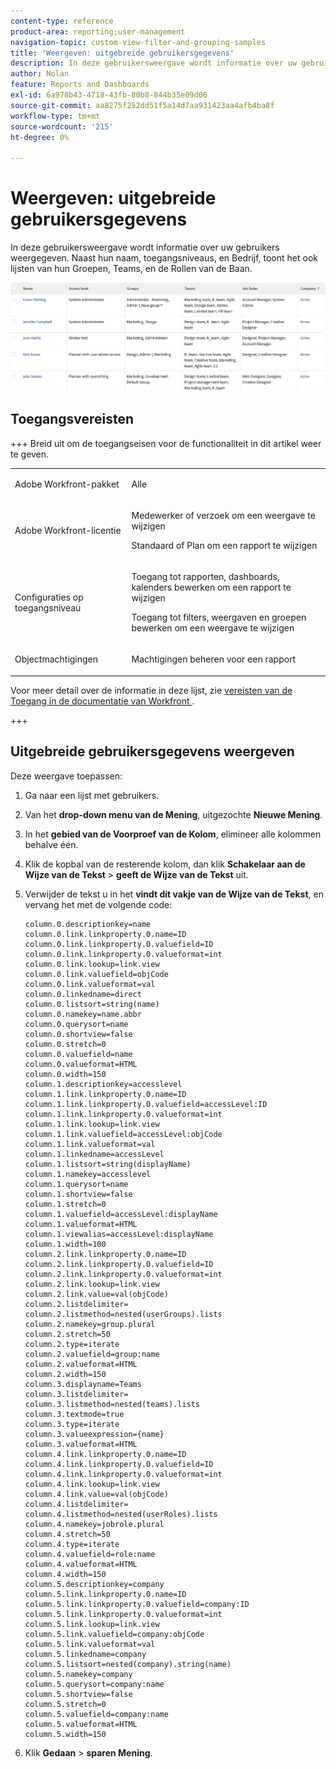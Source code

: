 ```yaml
---
content-type: reference
product-area: reporting;user-management
navigation-topic: custom-view-filter-and-grouping-samples
title: 'Weergeven: uitgebreide gebruikersgegevens'
description: In deze gebruikersweergave wordt informatie over uw gebruikers weergegeven. Naast hun naam, toegangsniveaus, en Bedrijf, toont het ook lijsten van hun Groepen, Teams, en de Rollen van de Baan.
author: Nolan
feature: Reports and Dashboards
exl-id: 6a978b43-4718-43fb-80b8-844b35e09d06
source-git-commit: aa8275f252dd51f5a14d7aa931423aa4afb4ba8f
workflow-type: tm+mt
source-wordcount: '215'
ht-degree: 0%

---
```


# Weergeven: uitgebreide gebruikersgegevens

<!--Audited: 11/2024-->

In deze gebruikersweergave wordt informatie over uw gebruikers weergegeven. Naast hun naam, toegangsniveaus, en Bedrijf, toont het ook lijsten van hun Groepen, Teams, en de Rollen van de Baan.

![ extended_user_view.png ](assets/expanded-user-view-350x75.png)

## Toegangsvereisten

+++ Breid uit om de toegangseisen voor de functionaliteit in dit artikel weer te geven.

<table style="table-layout:auto"> 
 <col> 
 <col> 
 <tbody> 
  <tr> 
   <td role="rowheader">Adobe Workfront-pakket</td> 
   <td> <p>Alle</p> </td> 
  </tr> 
  <tr> 
   <td role="rowheader">Adobe Workfront-licentie</td> 
   <td> 
   <p>Medewerker of verzoek om een weergave te wijzigen </p>
   <p>Standaard of Plan om een rapport te wijzigen</p>
  </tr> 
  <tr> 
   <td role="rowheader">Configuraties op toegangsniveau</td> 
   <td> <p>Toegang tot rapporten, dashboards, kalenders bewerken om een rapport te wijzigen</p> <p>Toegang tot filters, weergaven en groepen bewerken om een weergave te wijzigen</p> </td> 
  </tr> 
  <tr> 
   <td role="rowheader">Objectmachtigingen</td> 
   <td> <p>Machtigingen beheren voor een rapport</p>  </td> 
  </tr> 
 </tbody> 
</table>

Voor meer detail over de informatie in deze lijst, zie [ vereisten van de Toegang in de documentatie van Workfront ](/help/quicksilver/administration-and-setup/add-users/access-levels-and-object-permissions/access-level-requirements-in-documentation.md).

+++

## Uitgebreide gebruikersgegevens weergeven

Deze weergave toepassen:

1. Ga naar een lijst met gebruikers.
1. Van het **drop-down menu van de Mening**, uitgezochte **Nieuwe Mening**.

1. In het **gebied van de Voorproef van de Kolom**, elimineer alle kolommen behalve één.
1. Klik de kopbal van de resterende kolom, dan klik **Schakelaar aan de Wijze van de Tekst** > **geeft de Wijze van de Tekst** uit.
1. Verwijder de tekst u in het **vindt dit vakje van de Wijze van de Tekst**, en vervang het met de volgende code:

   ```
   column.0.descriptionkey=name 
   column.0.link.linkproperty.0.name=ID
   column.0.link.linkproperty.0.valuefield=ID
   column.0.link.linkproperty.0.valueformat=int
   column.0.link.lookup=link.view
   column.0.link.valuefield=objCode
   column.0.link.valueformat=val
   column.0.linkedname=direct
   column.0.listsort=string(name)
   column.0.namekey=name.abbr
   column.0.querysort=name
   column.0.shortview=false
   column.0.stretch=0
   column.0.valuefield=name
   column.0.valueformat=HTML
   column.0.width=150
   column.1.descriptionkey=accesslevel
   column.1.link.linkproperty.0.name=ID
   column.1.link.linkproperty.0.valuefield=accessLevel:ID
   column.1.link.linkproperty.0.valueformat=int
   column.1.link.lookup=link.view
   column.1.link.valuefield=accessLevel:objCode
   column.1.link.valueformat=val
   column.1.linkedname=accessLevel
   column.1.listsort=string(displayName)
   column.1.namekey=accesslevel
   column.1.querysort=name
   column.1.shortview=false
   column.1.stretch=0
   column.1.valuefield=accessLevel:displayName
   column.1.valueformat=HTML
   column.1.viewalias=accessLevel:displayName
   column.1.width=100
   column.2.link.linkproperty.0.name=ID
   column.2.link.linkproperty.0.valuefield=ID
   column.2.link.linkproperty.0.valueformat=int
   column.2.link.lookup=link.view
   column.2.link.value=val(objCode)
   column.2.listdelimiter=
   column.2.listmethod=nested(userGroups).lists
   column.2.namekey=group.plural
   column.2.stretch=50
   column.2.type=iterate
   column.2.valuefield=group:name
   column.2.valueformat=HTML
   column.2.width=150
   column.3.displayname=Teams
   column.3.listdelimiter=
   column.3.listmethod=nested(teams).lists
   column.3.textmode=true
   column.3.type=iterate
   column.3.valueexpression={name}
   column.3.valueformat=HTML
   column.4.link.linkproperty.0.name=ID
   column.4.link.linkproperty.0.valuefield=ID
   column.4.link.linkproperty.0.valueformat=int
   column.4.link.lookup=link.view
   column.4.link.value=val(objCode)
   column.4.listdelimiter=
   column.4.listmethod=nested(userRoles).lists
   column.4.namekey=jobrole.plural
   column.4.stretch=50
   column.4.type=iterate
   column.4.valuefield=role:name
   column.4.valueformat=HTML
   column.4.width=150
   column.5.descriptionkey=company
   column.5.link.linkproperty.0.name=ID
   column.5.link.linkproperty.0.valuefield=company:ID
   column.5.link.linkproperty.0.valueformat=int
   column.5.link.lookup=link.view
   column.5.link.valuefield=company:objCode
   column.5.link.valueformat=val
   column.5.linkedname=company
   column.5.listsort=nested(company).string(name)
   column.5.namekey=company
   column.5.querysort=company:name
   column.5.shortview=false
   column.5.stretch=0
   column.5.valuefield=company:name
   column.5.valueformat=HTML
   column.5.width=150
   ```

1. Klik **Gedaan** > **sparen Mening**.
